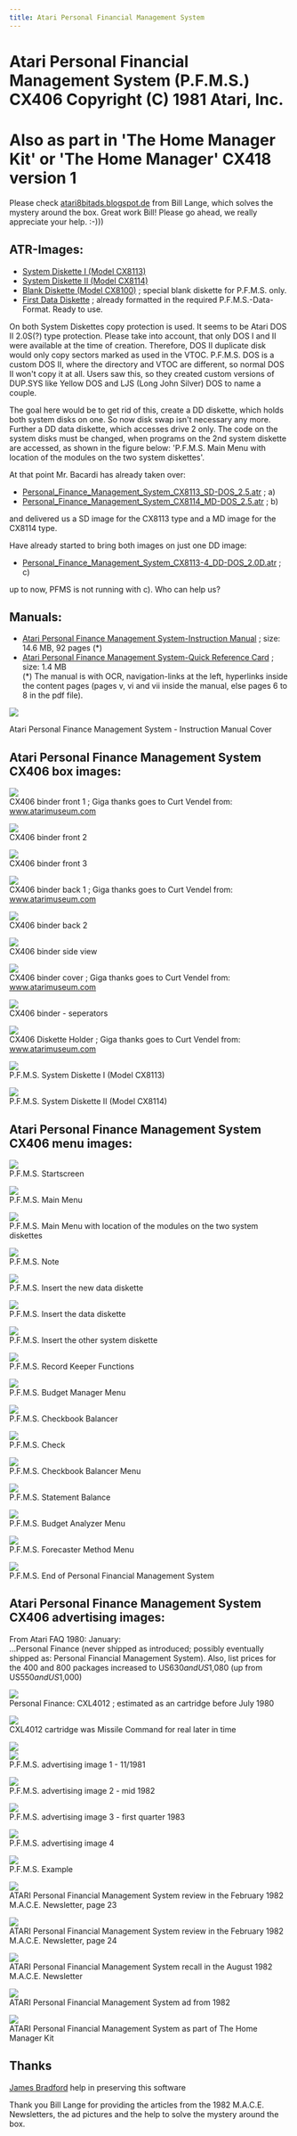 ```yaml
---
title: Atari Personal Financial Management System
---
```

# Atari Personal Financial Management System (P.F.M.S.) CX406 Copyright (C) 1981 Atari, Inc.  
# Also as part in 'The Home Manager Kit' or 'The Home Manager' CX418 version 1  
Please check [atari8bitads.blogspot.de](http://atari8bitads.blogspot.de/2017/03/a-welcome-addition.html) from Bill Lange, which solves the mystery around the box. Great work Bill! Please go ahead, we really appreciate your help. :-)))  
## ATR-Images:  
  
- [System Diskette I (Model CX8113)](attachments/Personal_Finance_Management_System_CX8113.atr)  
- [System Diskette II (Model CX8114)](attachments/Personal_Finance_Management_System_CX8114.atr)  
- [Blank Diskette (Model CX8100)](attachments/Blank_Diskette_CX8100.atr) ; special blank diskette for P.F.M.S. only.  
- [First Data Diskette](attachments/First_Data_Diskette.atr) ; already formatted in the required P.F.M.S.-Data-Format. Ready to use.  
  
On both System Diskettes copy protection is used. It seems to be Atari DOS II 2.0S(?) type protection. Please take into account, that only DOS I and II were available at the time of creation. Therefore, DOS II duplicate disk would only copy sectors marked as used in the VTOC. P.F.M.S. DOS is a custom DOS II, where the directory and VTOC are different, so normal DOS II won't copy it at all. Users saw this, so they created custom versions of DUP.SYS like Yellow DOS and LJS (Long John Silver) DOS to name a couple.  
  
The goal here would be to get rid of this, create a DD diskette, which holds both system disks on one. So now disk swap isn't necessary any more. Further a DD data diskette, which accesses drive 2 only. The code on the system disks must be changed, when programs on the 2nd system diskette are accessed, as shown in the figure below: 'P.F.M.S. Main Menu with location of the modules on the two system diskettes'.  
  
At that point Mr. Bacardi has already taken over:  
  
- [Personal_Finance_Management_System_CX8113_SD-DOS_2.5.atr](attachments/Personal_Finance_Management_System_CX8113_SD-DOS_2.5.atr) ; a)  
- [Personal_Finance_Management_System_CX8114_MD-DOS_2.5.atr](attachments/Personal_Finance_Management_System_CX8114_MD-DOS_2.5.atr) ; b)  
  
and delivered us a SD image for the CX8113 type and a MD image for the CX8114 type.  
  
Have already started to bring both images on just one DD image:  
  
- [Personal_Finance_Management_System_CX8113-4_DD-DOS_2.0D.atr](attachments/Personal_Finance_Management_System_CX8113-4_DD-DOS_2.0D.atr) ; c)  
  
up to now, PFMS is not running with c). Who can help us?  
  
## Manuals:  
- [Atari Personal Finance Management System-Instruction Manual](attachments/Atari_Personal_Finance_Management_System-Instruction_Manual.pdf) ; size: 14.6 MB, 92 pages (*)  
- [Atari Personal Finance Management System-Quick Reference Card](attachments/Atari_Personal_Finance_Management_System-Quick_Reference_Card.pdf) ; size: 1.4 MB  
(*) The manual is with OCR, navigation-links at the left, hyperlinks inside the content pages (pages v, vi and vii inside the manual, else pages 6 to 8 in the pdf file).  
  
![](attachments/Manual+Cover.jpg)  
  
Atari Personal Finance Management System - Instruction Manual Cover  
  
## Atari Personal Finance Management System CX406 box images:  
![](attachments/Front.jpg)  
CX406 binder front 1  ; Giga thanks goes to Curt Vendel from: www.atarimuseum.com  
  
![](attachments/Binder+7.jpg)  
CX406 binder front 2   
  
![](attachments/Binder+1.jpg)  
CX406 binder front 3   
  
![](attachments/Back3.jpg)  
CX406 binder back 1 ; Giga thanks goes to Curt Vendel from: www.atarimuseum.com  
  
![](attachments/Back+2.jpg)  
CX406 binder back 2  
  
![](attachments/Side.jpg)  
CX406 binder side view    
  
![](attachments/Content.jpg)  
CX406 binder cover ; Giga thanks goes to Curt Vendel from: www.atarimuseum.com   
  
![](attachments/Seperators+2.jpg)  
CX406 binder - seperators    
  
![](attachments/Disks.jpg)  
CX406 Diskette Holder ; Giga thanks goes to Curt Vendel from: www.atarimuseum.com  
  
![](attachments/CX8113.jpg)  
P.F.M.S. System Diskette I (Model CX8113)   
  
![](attachments/CX8114.jpg)  
P.F.M.S. System Diskette II (Model CX8114)   
  
## Atari Personal Finance Management System CX406 menu images:  
![](attachments/1-Start.jpg)  
P.F.M.S. Startscreen    
  
![](attachments/2-Main+Menu.jpg)  
P.F.M.S. Main Menu    
  
![](attachments/2-Main+Menu__.jpg)  
P.F.M.S. Main Menu with location of the modules on the two system diskettes    
  
![](attachments/3-Note.jpg)  
P.F.M.S. Note   
  
![](attachments/4-Insert+the+new+data+diskette.jpg)  
P.F.M.S. Insert the new data diskette   
  
![](attachments/5-Insert+the+data+diskette.jpg)  
P.F.M.S. Insert the data diskette   
  
![](attachments/6-Insert+the+other+system+diskette.jpg)  
P.F.M.S. Insert the other system diskette   
  
![](attachments/7-Record+Keeper+Functions.jpg)  
P.F.M.S. Record Keeper Functions   
  
![](attachments/8-Budget+Manager+Menu.jpg)  
P.F.M.S. Budget Manager Menu   
  
![](attachments/9-Checkbook+Balancer.jpg)  
P.F.M.S. Checkbook Balancer   
  
![](attachments/Check.jpg)  
P.F.M.S. Check   
  
![](attachments/10-Checkbook+Balancer+Menu.jpg)  
P.F.M.S. Checkbook Balancer Menu   
  
![](attachments/11-Statement+Balance.jpg)  
P.F.M.S. Statement Balance    
  
![](attachments/12-Budget+Analyzer+Menu.jpg)  
P.F.M.S. Budget Analyzer Menu    
  
![](attachments/13-Forecaster+Method+Menu.jpg)  
P.F.M.S. Forecaster Method Menu    
  
![](attachments/14-End+of+Personal+Financial+Management+System.jpg)  
P.F.M.S. End of Personal Financial Management System    
  
## Atari Personal Finance Management System CX406 advertising images:  
  
From Atari FAQ 1980: January:  
...Personal Finance (never shipped as introduced; possibly eventually shipped as: Personal Financial Management System). Also, list prices for the 400 and 800 packages increased to US$630 and US$1,080 (up from US$550 and US$1,000)  
  
![](attachments/CXL4012-Atari_Personal_Finance_CXL4012_Cartridge.jpg)  
Personal Finance: CXL4012 ; estimated as an cartridge before July 1980  
  
![](attachments/CXL4012-Missile_Command_Cartridge.jpg)  
CXL4012 cartridge was Missile Command for real later in time  
  
![](attachments/Advertise+2.jpg)  
![](attachments/Advertise+3.jpg)  
P.F.M.S. advertising image 1 - 11/1981    
  
![](attachments/Mid+1982-3.jpg)  
P.F.M.S. advertising image 2 - mid 1982    
  
![](attachments/Advertise+4.jpg)  
P.F.M.S. advertising image 3 - first quarter 1983    
  
![](attachments/Advertise+6.jpg)  
P.F.M.S. advertising image 4    
  
![](attachments/Advertise+1.jpg)  
P.F.M.S. Example    
  
![](attachments/MACE_Newsletter_Feb_1982_0022.jpg)  
ATARI Personal Financial Management System review in the February 1982 M.A.C.E. Newsletter, page 23  
  
![](attachments/MACE_Newsletter_Feb_1982_0023.jpg)  
ATARI Personal Financial Management System review in the February 1982 M.A.C.E. Newsletter, page 24  
  
![](attachments/AtariPersonalFinanceRecall.png)  
ATARI Personal Financial Management System recall in the August 1982 M.A.C.E. Newsletter  
  
![](attachments/Atari-8bit-ad.jpg)  
ATARI Personal Financial Management System ad from 1982  
  
![](attachments/home-manager-kit.png)  
ATARI Personal Financial Management System as part of The Home Manager Kit  
  
## Thanks  
  
[James Bradford](../Thankssection-Thanks-JamesBradford/index.md) help in preserving this software  
  
Thank you Bill Lange for providing the articles from the 1982 M.A.C.E. Newsletters, the ad pictures and the help to solve the mystery around the box.  
